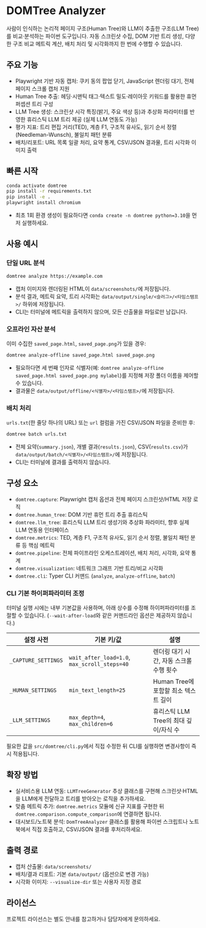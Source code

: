 # DOMTree Analyzer

사람이 인식하는 논리적 페이지 구조(Human Tree)와 LLM이 추출한 구조(LLM Tree)를 비교·분석하는 파이썬 도구입니다. 자동 스크린샷 수집, DOM 기반 트리 생성, 다양한 구조 비교 메트릭 계산, 배치 처리 및 시각화까지 한 번에 수행할 수 있습니다.

## 주요 기능
- Playwright 기반 자동 캡처: 쿠키 동의 팝업 닫기, JavaScript 렌더링 대기, 전체 페이지 스크롤 캡처 지원
- Human Tree 추출: 헤딩·시맨틱 태그·텍스트 밀도·레이아웃 키워드를 활용한 휴먼 퍼셉션 트리 구성
- LLM Tree 생성: 스크린샷 시각 특징(밝기, 주요 색상 등)과 추상화 파라미터를 반영한 휴리스틱 LLM 트리 제공 (실제 LLM 연동도 가능)
- 평가 지표: 트리 편집 거리(TED), 계층 F1, 구조적 유사도, 읽기 순서 정렬(Needleman-Wunsch), 불일치 패턴 분류
- 배치/리포트: URL 목록 일괄 처리, 요약 통계, CSV/JSON 결과물, 트리 시각화 이미지 출력

## 빠른 시작
```bash
conda activate domtree
pip install -r requirements.txt
pip install -e .
playwright install chromium
```
- 최초 1회 환경 생성이 필요하다면 `conda create -n domtree python=3.10`을 먼저 실행하세요.

## 사용 예시
### 단일 URL 분석
```bash
domtree analyze https://example.com
```
- 캡처 이미지와 렌더링된 HTML이 `data/screenshots/`에 저장됩니다.
- 분석 결과, 메트릭 요약, 트리 시각화는 `data/output/single/<슬러그>/<타임스탬프>/` 하위에 저장됩니다.
- CLI는 터미널에 메트릭을 출력하지 않으며, 모든 산출물을 파일로만 남깁니다.

### 오프라인 자산 분석
이미 수집한 `saved_page.html`, `saved_page.png`가 있을 경우:
```bash
domtree analyze-offline saved_page.html saved_page.png
```
- 필요하다면 세 번째 인자로 식별자(예: `domtree analyze-offline saved_page.html saved_page.png mylabel`)를 지정해 저장 폴더 이름을 제어할 수 있습니다.
- 결과물은 `data/output/offline/<식별자>/<타임스탬프>/`에 저장됩니다.

### 배치 처리
`urls.txt`(한 줄당 하나의 URL) 또는 `url` 컬럼을 가진 CSV/JSON 파일을 준비한 후:
```bash
domtree batch urls.txt
```
- 전체 요약(`summary.json`), 개별 결과(`results.json`), CSV(`results.csv`)가 `data/output/batch/<식별자>/<타임스탬프>/`에 저장됩니다.
- CLI는 터미널에 결과를 출력하지 않습니다.

## 구성 요소
- `domtree.capture`: Playwright 캡처 옵션과 전체 페이지 스크린샷/HTML 저장 로직
- `domtree.human_tree`: DOM 기반 휴먼 트리 추출 휴리스틱
- `domtree.llm_tree`: 휴리스틱 LLM 트리 생성기와 추상화 파라미터, 향후 실제 LLM 연동용 인터페이스
- `domtree.metrics`: TED, 계층 F1, 구조적 유사도, 읽기 순서 정렬, 불일치 패턴 분류 등 핵심 메트릭
- `domtree.pipeline`: 전체 파이프라인 오케스트레이션, 배치 처리, 시각화, 요약 통계
- `domtree.visualization`: 네트워크 그래프 기반 트리/비교 시각화
- `domtree.cli`: Typer CLI 커맨드 (`analyze`, `analyze-offline`, `batch`)

### CLI 기본 하이퍼파라미터 조정
터미널 실행 시에는 내부 기본값을 사용하며, 아래 상수를 수정해 하이퍼파라미터를 조절할 수 있습니다. (`--wait-after-load`와 같은 커맨드라인 옵션은 제공하지 않습니다.)

| 설정 사전 | 기본 키/값 | 설명 |
| --- | --- | --- |
| `_CAPTURE_SETTINGS` | `wait_after_load=1.0`, `max_scroll_steps=40` | 렌더링 대기 시간, 자동 스크롤 수행 횟수 |
| `_HUMAN_SETTINGS` | `min_text_length=25` | Human Tree에 포함할 최소 텍스트 길이 |
| `_LLM_SETTINGS` | `max_depth=4`, `max_children=6` | 휴리스틱 LLM Tree의 최대 깊이/자식 수 |

필요한 값을 `src/domtree/cli.py`에서 직접 수정한 뒤 CLI를 실행하면 변경사항이 즉시 적용됩니다.

## 확장 방법
- 실서비스용 LLM 연동: `LLMTreeGenerator` 추상 클래스를 구현해 스크린샷·HTML을 LLM에게 전달하고 트리를 받아오는 로직을 추가하세요.
- 맞춤 메트릭 추가: `domtree.metrics` 모듈에 신규 지표를 구현한 뒤 `domtree.comparison.compute_comparison`에 연결하면 됩니다.
- 대시보드/노트북 분석: `DomTreeAnalyzer` 클래스를 활용해 파이썬 스크립트나 노트북에서 직접 호출하고, CSV/JSON 결과를 후처리하세요.

## 출력 경로
- 캡처 산출물: `data/screenshots/`
- 배치/결과 리포트: 기본 `data/output/` (옵션으로 변경 가능)
- 시각화 이미지: `--visualize-dir` 또는 사용자 지정 경로

## 라이선스
프로젝트 라이선스는 별도 안내를 참고하거나 담당자에게 문의하세요.
